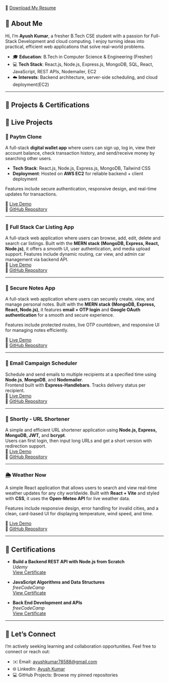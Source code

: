 📄 [Download My Resume](https://drive.google.com/file/d/17qdSJh24rzWRECTlEivdolS9teRwideS/view?usp=sharing)
## 👋 About Me

Hi, I’m **Ayush Kumar**, a fresher B.Tech CSE student with a passion for Full-Stack Development and cloud computing. I enjoy turning ideas into practical, efficient web applications that solve real-world problems.

- 🎓 **Education**: B.Tech in Computer Science & Engineering (Fresher)
- 💻 **Tech Stack**: React.js, Node.js, Express.js, MongoDB, SQL, React, JavaScript, REST APIs, Nodemailer, EC2
- ☁️ **Interests**: Backend architecture, server-side scheduling, and cloud deployment(EC2)

---

## 📘 Projects & Certifications

## 🚀 Live Projects

### 💸 Paytm Clone
A full-stack **digital wallet app** where users can sign up, log in, view their account balance, check transaction history, and send/receive money by searching other users.  

- **Tech Stack**: React.js, Node.js, Express.js, MongoDB, Tailwind CSS  
- **Deployment**: Hosted on **AWS EC2** for reliable backend + client deployment  

Features include secure authentication, responsive design, and real-time updates for transactions.  

🔗 [Live Demo](http://3.107.87.223)   
📂 [GitHub Repository](https://github.com/Ayush78588/Paytm_App)  


---

### 🚗 Full Stack Car Listing App
A full-stack web application where users can browse, add, edit, delete and search car listings. Built with the **MERN stack (MongoDB, Express, React, Node.js)**, it offers a smooth UI, user authentication, and media upload support.
Features include dynamic routing, car view, and admin car management via backend API.  
🔗 [Live Demo](https://car-showcase-gamma-three.vercel.app/)  
📂 [GitHub Repository](https://github.com/Ayush78588/car-showcase)

---
### 📝 Secure Notes App
A full-stack web application where users can securely create, view, and manage personal notes. Built with the **MERN stack (MongoDB, Express, React, Node.js)**, it features **email + OTP login** and **Google OAuth authentication** for a smooth and secure experience.  

Features include protected routes, live OTP countdown, and responsive UI for managing notes efficiently.  

🔗 [Live Demo](https://secure-notes-virid.vercel.app/)  
📂 [GitHub Repository](https://github.com/Ayush78588/secure-notes)

---


### 📧 Email Campaign Scheduler  
Schedule and send emails to multiple recipients at a specified time using **Node.js**, **MongoDB**, and **Nodemailer**.  
Frontend built with **Express-Handlebars**. Tracks delivery status per recipient.  
🔗 [Live Demo](https://email-campaign-scheduler-i2by.onrender.com)   
📂 [GitHub Repository](https://github.com/Ayush78588/Email-Campaign-Scheduler)

---

### 🔗 Shortly - URL Shortener  
A simple and efficient URL shortener application using **Node.js, Express, MongoDB, JWT,** and **bcrypt**.  
Users can first login, then input long URLs and get a short version with redirection support.    
🔗 [Live Demo](https://shortly-ll9e.onrender.com)  
📂 [GitHub Repository](https://github.com/Ayush78588/Shortly)

---

### 🌦 Weather Now
A simple React application that allows users to search and view real-time weather updates for any city worldwide. Built with **React + Vite** and styled with **CSS**, it uses the **Open-Meteo API** for live weather data.  

Features include responsive design, error handling for invalid cities, and a clean, card-based UI for displaying temperature, wind speed, and time.  

🔗 [Live Demo](https://kcz3tq-5173.csb.app/)  
📂 [GitHub Repository](https://github.com/Ayush78588/weather-app)

---


## 📜 Certifications

- **Build a Backend REST API with Node.js from Scratch**  
  _Udemy_  
  [View Certificate](https://www.udemy.com/certificate/UC-fc214dc9-cb99-48f7-a43f-381d2a6d1a4b/)

- **JavaScript Algorithms and Data Structures**  
  _freeCodeCamp_  
  [View Certificate](https://freecodecamp.org/certification/Ayush78588/javascript-algorithms-and-data-structures-v8)

- **Back End Development and APIs**  
  _freeCodeCamp_  
  [View Certificate](https://freecodecamp.org/certification/Ayush78588/back-end-development-and-apis)


---

## 🤝 Let’s Connect

I’m actively seeking learning and collaboration opportunities. Feel free to connect or reach out:

- ✉️ Email: ayushkumar78588@gmail.com  
- 🌐 LinkedIn: [Ayush Kumar](https://www.linkedin.com/in/ayush-kumar-496a48302/)  
- 💻 GitHub Projects: Browse my pinned repositories
